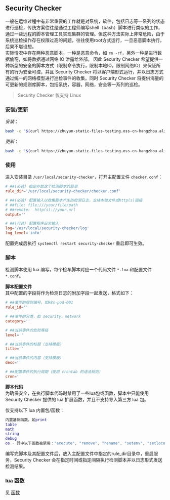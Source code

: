 
## Security Checker
一般在运维过程中有非常重要的工作就是对系统，软件，包括日志等一系列的状态进行巡检，传统方案往往是通过工程师编写shell（bash）脚本进行类似的工作，通过一些远程的脚本管理工具实现集群的管理。但这种方法实际上非常危险，由于系统巡检操作存在权限过高的问题，往往使用root方式运行，一旦恶意脚本执行，后果不堪设想。  
实际情况中存在两种恶意脚本，一种是恶意命令，如 `rm -rf`，另外一种是进行数据偷窃，如将数据通过网络 IO 泄露给外部。 
因此 Security Checker 希望提供一种新型的安全的脚本方式（限制命令执行，限制本地IO，限制网络IO）来保证所有的行为安全可控，并且 Security Checker 将以客户端形式运行，并以日志方式通过统一的网络模型进行巡检事件的收集。同时 Security Checker 将提供海量的可更新的规则库脚本，包括系统，容器，网络，安全等一系列的巡检。

>Security Checker 仅支持 Linux

### 安装/更新

*安装*：  
``` bash
bash -c "$(curl https://zhuyun-static-files-testing.oss-cn-hangzhou.aliyuncs.com/security-checker/install.sh)"
```

*更新*：  
``` bash
bash -c "$(curl https://zhuyun-static-files-testing.oss-cn-hangzhou.aliyuncs.com/security-checker/install.sh) --upgrade"
```

### 使用

进入安装目录 `/usr/local/security-checker`，打开主配置文件 `checker.conf`：  
``` toml
# ##(必选) 指定存放这个检测脚本的目录
rule_dir='/usr/local/security-checker/checker.conf'

# ##(必选) 配置输入以收集脚本产生的检测日志，支持本地文件或http(s)链接
# ##file: file:///your/file/path
# ##remote:  http(s)://your.url
output=''

# ##(可选) 配置程序日志输入
log='/usr/local/security-checker/log'
log_level='info'
```

配置完成后执行 `systemctl restart security-checker` 重启即可生效。


### 脚本

检测脚本使用 lua 编写，每个检车脚本对应一个代码文件 `*.lua` 和配置文件 `*.conf`。   

**脚本配置文件**  
其中配置的字段将作为检测日志的附加字段一起发送，格式如下：    
``` toml
# ##事件的规则编号，如k8s-pod-001
rule_id=''

# ##事件的分类，如 security，network
category=''

# ##当前事件的危险等级
level=''

# ##当前事件的标题（支持模板）
title=''

# ##当前事件的内容（支持模板）
desc=''

# ##配置事件的执行周期（使用 crontab 的语法规则）
cron=''
```

**脚本代码**  
为确保安全，在执行脚本代码时禁用了一些lua包或函数，脚本中只能使用 Security Checker 提供的 lua 扩展函数，并且不支持导入第三方 lua 包。  

仅支持以下 lua 内置包/函数：  
``` lua
内置基础函数，如print
table
math
string
debug
os - 其中以下函数被禁用："execute", "remove", "rename", "setenv", "setlocale"
```

编写完脚本及其配置文件后，放入主配置文件中指定的rule_dir目录中，重启服务，Security Checker 会在指定时间或指定间隔执行检测脚本并以日志形式发送检测结果。  

### lua 函数
见 [函数](./docs/funcs.md)